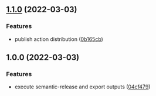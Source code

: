 ## [1.1.0](https://github.com/mylight-systems/semantic-release-action/compare/v1.0.0...v1.1.0) (2022-03-03)

### Features

- publish action distribution ([0b165cb](https://github.com/mylight-systems/semantic-release-action/commit/0b165cbc3a7683a0faf55daca55821ea24363171))

## 1.0.0 (2022-03-03)

### Features

- execute semantic-release and export outputs ([04cf479](https://github.com/mylight-systems/semantic-release-action/commit/04cf4794c208d6c60f282876101fb938d3d7f17d))
